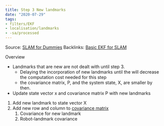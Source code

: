 ```yaml
---
title: Step 3 New landmarks
date: "2020-07-29"
tags: 
- filters/EKF 
- localisation/landmarks 
- -sa/processed
---
```


Source: [SLAM for Dummies](slam-for-dummies.md)
Backlinks: [Basic EKF for SLAM](basic-ekf-for-slam.md)

Overview

*   Landmarks that are new are not dealt with until step 3.
    *   Delaying the incorporation of new landmarks until the will decrease the computation cost needed for this step
    *   the covariance matrix, P, and the system state, X, are smaller by then.
*   Update state vector x and covariance matrix P with new landmarks

1.  Add new landmark to state vector X
2.  Add new row and column to [covariance matrix](http://www.evernote.com/shard/s484/nl/217355218/7bd4a70a-7c4d-4fa7-91ce-7de461360bc2)
    1.  Covariance for new landmark
    2.  Robot-landmark covariance

